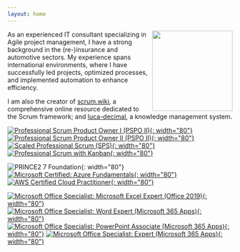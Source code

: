 ```yaml
---
layout: home
---
```


<img src="/assets/2022/cv/cv_pic_luca_franceschini.jpg" style="float:right;padding-left:10px" width="180">

As an experienced IT consultant specializing in Agile project management, I have a strong background in the (re-)insurance and automotive sectors.
My experience spans international environments, where I have successfully led projects, optimized processes, and implemented automation to enhance efficiency.

I am also the creator of [scrum.wiki](https://scrum.wiki), a comprehensive online resource dedicated to the Scrum framework; and [luca-decimal](https://github.com/lucafrance/luca-decimal), a knowledge management system.

<!-- Scrum.org certifications -->
[![Professional Scrum Product Owner I (PSPO II)](assets/2025/logos-certs/professional-scrum-product-owner-i-pspo-i.png){: width="80"}](https://www.credly.com/badges/3137ece2-15b9-4f41-ab8f-4bf1030f8eed/public_url)
[![Professional Scrum Product Owner II (PSPO II)](assets/2025/logos-certs/professional-scrum-product-owner-ii-pspo-ii.png){: width="80"}](https://www.credly.com/badges/0c643fef-cc27-4091-8b50-11e63629e1df/public_url)
[![Scaled Professional Scrum (SPS)](assets/2025/logos-certs/scaled-professional-scrum-sps.png){: width="80"}](https://www.credly.com/badges/0236fce4-c6c0-4518-aba4-ace0f3721ea6/public_url)
[![Professional Scrum with Kanban](assets/2025/logos-certs/professional-scrum-with-kanban-i-psk-i.png){: width="80"}](https://www.credly.com/badges/f34e69fd-2714-40e1-8611-5ccdfd869a79/public_url)

<!-- PRINCE2 + Cloud certifications -->
![PRINCE2 7 Foundation](assets/2025/logos-certs/prince2-foundation.png){: width="80"}
[![Microsoft Certified: Azure Fundamentals](assets/2025/logos-certs/microsoft-certified-azure-fundamentals.png){: width="80"}](https://www.credly.com/badges/b2e7fca0-aeb9-4521-b8e8-4a74d05fe252/public_url)
[![AWS Certified Cloud Practitioner](assets/2025/logos-certs/aws-certified-cloud-practitioner.png){: width="80"}](https://www.credly.com/badges/8bb5949f-1493-4e62-9e2f-44a0a9bc4338/public_url)

<!-- Microsoft Office certifications -->
[![Microsoft Office Specialist: Microsoft Excel Expert (Office 2019)](assets/2025/logos-certs/microsoft-office-specialist-microsoft-excel-expert-office-2019.png){: width="80"}](https://www.credly.com/badges/d645a896-d129-4150-86b3-10bef7d4143c/public_url)
[![Microsoft Office Specialist: Word Expert (Microsoft 365 Apps)](assets/2025/logos-certs/microsoft-office-specialist-word-expert-microsoft-365-apps.png){: width="80"}](https://www.credly.com/badges/e113d9ae-b2e2-4ff8-88b5-4a74e49c410a/public_url)
[![Microsoft Office Specialist: PowerPoint Associate (Microsoft 365 Apps)](assets/2025/logos-certs/microsoft-office-specialist-powerpoint-associate-microsoft-365-apps.png){: width="80"}](https://www.credly.com/badges/3d43b818-bb8a-46e0-bc7b-386fcee8ffcd/public_url)
[![Microsoft Office Specialist: Expert (Microsoft 365 Apps)](assets/2025/logos-certs/microsoft-office-specialist-expert-microsoft-365-apps.png){: width="80"}](https://www.credly.com/badges/d3010017-2a96-4392-82ec-7779ca3f24d4/public_url)
